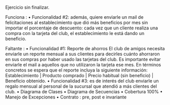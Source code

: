 ﻿Ejercicio sin finalizar.

Funciona : 
• Funcionalidad #2: además, quiere enviarle un mail de felicitaciones al establecimiento que dió más beneficios por mes sin importar el porcentaje de descuento: cada vez que un cliente realiza una compra con la tarjeta del club, el establecimiento le está dando un beneficio.

Faltante :
• Funcionalidad #1: Reporte de ahorros
El club de amigos necesita enviarle un reporte mensual a sus clientes para decirles cuánto ahorraron en sus compras por haber usado las tarjetas del club. Es importante evitar enviarle el mail a aquellos que no utilizaron la tarjeta ese mes. En términos concretos se espera que el reporte incluya la siguiente información: Establecimiento | Producto comprado | Precio habitual (sin beneficio) | Beneficio obtenido.
• Funcionalidad #3: es de interés del club enviarle un regalo mensual al personal de la sucursal que atendió a más clientes del club.
• Diagrama de Clases
• Diagrama de Secuencias
• Cobertura 100%
• Manejo de Excepciones
• Contrato : pre, post e invariante
